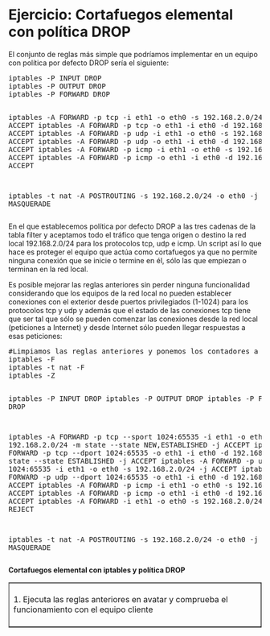 # Ejercicio: Cortafuegos elemental con política DROP
<div style="text-align: left;">El conjunto de reglas más simple que podríamos implementar en un equipo con política por defecto DROP sería el siguiente:<br /> </div>
<div style="text-align: left;"><pre>iptables -P INPUT DROP
iptables -P OUTPUT DROP
iptables -P FORWARD DROP

iptables -A FORWARD -p tcp -i eth1 -o eth0 -s 192.168.2.0/24 -j ACCEPT
iptables -A FORWARD -p tcp -o eth1 -i eth0 -d 192.168.2.0/24 -j ACCEPT
iptables -A FORWARD -p udp -i eth1 -o eth0 -s 192.168.2.0/24 -j ACCEPT
iptables -A FORWARD -p udp -o eth1 -i eth0 -d 192.168.2.0/24 -j ACCEPT
iptables -A FORWARD -p icmp -i eth1 -o eth0 -s 192.168.2.0/24 -j ACCEPT
iptables -A FORWARD -p icmp -o eth1 -i eth0 -d 192.168.2.0/24 -j ACCEPT

iptables -t nat -A POSTROUTING -s 192.168.2.0/24 -o eth0 -j MASQUERADE</pre></div>
<p style="text-align: left;">En el que establecemos política por defecto DROP a las tres cadenas de la tabla filter y aceptamos todo el tráfico que tenga origen o destino la red local 192.168.2.0/24 para los protocolos tcp, udp e icmp. Un script así lo que hace es proteger el equipo que actúa como cortafuegos ya que no permite ninguna conexión que se inicie o termine en él, sólo las que empiezan o terminan en la red local.<br /></p>
<div style="text-align: left;">
  <p style="text-align: left;">Es posible mejorar las reglas anteriores sin perder ninguna funcionalidad considerando que los equipos de la red local no pueden establecer conexiones con el exterior desde puertos privilegiados (1-1024) para los protocolos tcp y udp y además que el estado de las conexiones tcp tiene que ser tal que sólo se pueden comenzar las conexiones desde la red local (peticiones a Internet) y desde Internet sólo pueden llegar respuestas a esas peticiones:<br /></p><pre>#Limpiamos las reglas anteriores y ponemos los contadores a cero:
iptables -F
iptables -t nat -F
iptables -Z

iptables -P INPUT DROP
iptables -P OUTPUT DROP
iptables -P FORWARD DROP

iptables -A FORWARD -p tcp --sport 1024:65535 -i eth1 -o eth0 -s 192.168.2.0/24 -m state --state NEW,ESTABLISHED -j ACCEPT
iptables -A FORWARD -p tcp --dport 1024:65535 -o eth1 -i eth0 -d 192.168.2.0/24 -m state --state ESTABLISHED -j ACCEPT
iptables -A FORWARD -p udp --sport 1024:65535 -i eth1 -o eth0 -s 192.168.2.0/24 -j ACCEPT
iptables -A FORWARD -p udp --dport 1024:65535 -o eth1 -i eth0 -d 192.168.2.0/24 -j ACCEPT
iptables -A FORWARD -p icmp -i eth1 -o eth0 -s 192.168.2.0/24 -j ACCEPT
iptables -A FORWARD -p icmp -o eth1 -i eth0 -d 192.168.2.0/24 -j ACCEPT
iptables -A FORWARD -i eth1 -o eth0 -s 192.168.2.0/24 -j REJECT

iptables -t nat -A POSTROUTING -s 192.168.2.0/24 -o eth0 -j MASQUERADE</pre></div>
<p style="font-weight: bold; text-align: left;">Cortafuegos elemental con iptables y política DROP<br /></p>
<div> </div>
<table width="100%" border="1" style="text-align: left; margin-left: auto; margin-right: 0px;"><tbody>
  <tr>
    <td width="100%" valign="top"><br />
      <div style="text-align: left;">1. Ejecuta las reglas anteriores en avatar y comprueba el funcionamiento con el equipo cliente<br /></div>
      <div style="text-align: left;"><br /> </div>
    </td>
  </tr></tbody>
</table> <span style="font-weight: bold;"></span>
